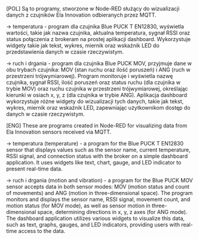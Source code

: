 [POL]  Są to programy, stworzone w Node-RED służący do wizualizacji danych z czujników Ela Innovation odbieranych przez MQTT.
 
  -> temperatura - program dla czujnika Blue PUCK T EN12830, wyświetla wartości, takie jak nazwa czujnika, aktualna temperatura, sygnał RSSI oraz status połączenia z brokeram na prostej aplikacji dashboard. Wykorzystuje widgety takie jak tekst, wykres, miernik oraz wskaźnik LED do przedstawienia danych w czasie rzeczywistym.

  -> ruch i drgania - program dla czujnika Blue PUCK MOV, przyjmuje dane w obu trybach czujnika: MOV (stan ruchu oraz ilość poruszeń) i ANG (ruch w przestrzeni trójwymiarowej).
Program monitoruje i wyświetla nazwę czujnika, sygnał RSSI, ilość poruszeń oraz status ruchu (dla czujnika w trybie MOV) oraz ruchu czujnika w przestrzeni trójwymiarowej, określając kierunki w osiach x, y, z (dla czujnika w trybie ANG). Aplikacja dashboard wykorzystuje różne widgety do wizualizacji tych danych, takie jak tekst, wykres, miernik oraz wskaźnik LED, zapewniając użytkownikom dostęp do danych w czasie rzeczywistym.


[ENG] These are programs created in Node-RED for visualizing data from Ela Innovation sensors received via MQTT.

  -> temperatura (temperature) - a program for the Blue PUCK T EN12830 sensor that displays values such as the sensor name, current temperature, RSSI signal, and connection status with the broker on a simple dashboard application. It uses widgets like text, chart, gauge, and LED indicator to present real-time data.

  -> ruch i drgania (motion and vibration) - a program for the Blue PUCK MOV sensor accepts data in both sensor modes: MOV (motion status and count of movements) and ANG (motion in three-dimensional space). The program monitors and displays the sensor name, RSSI signal, movement count, and motion status (for MOV mode), as well as sensor motion in three-dimensional space, determining directions in x, y, z axes (for ANG mode). The dashboard application utilizes various widgets to visualize this data, such as text, graphs, gauges, and LED indicators, providing users with real-time access to the data.
